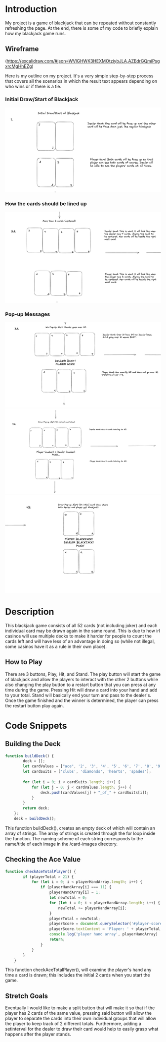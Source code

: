 # Introduction

My project is a game of blackjack that can be repeated without constantly refreshing the page.
At the end, there is some of my code to briefly explain how my blackjack game runs.

## Wireframe
(https://excalidraw.com/#json=WVlGHWK3HEXMOtziybJLA,AZEdrGQmiPsgxrcMgHhEZg)

Here is my outline on my project. It's a very simple step-by-step process that covers all the scenarios in which the result text appears depending on who wins or if there is a tie.

### Initial Draw/Start of Blackjack
![Alt text](/wireframe-images/Initial-card-draw.png "Initial Card Draw")

### How the cards should be lined up
![Alt text](/wireframe-images/Centering-of-Cards.png)

### Pop-up Messages
![Alt text](/wireframe-images/Pop-up%20Messages-Win.png)
![Alt text](/wireframe-images/Pop-up-Messages-push.png)
![Alt text](/wireframe-images/Pop-up-Messages-push-blackjack.png)





# Description
This blackjack game consists of all 52 cards (not including joker) and each individual card may be drawn again in the same round. This is due to how irl casinos will use multiple decks to make it harder for people to count the cards left and will have less of an advantage in doing so (while not illegal, some casinos have it as a rule in their own place). 

## How to Play
There are 3 buttons, Play, Hit, and Stand. The play button will start the game of blackjack and allow the players to interact with the other 2 buttons while also changing the play button to a restart button that you can press at any time during the game.  Pressing Hit will draw a card into your hand and add to your total. Stand will basically end your turn and pass to the dealer's. Once the game finished and the winner is determined, the player can press the restart button play again.

# Code Snippets

## Building the Deck

```javascript
function buildDeck() {
        deck = [];
        let cardValues = ["ace", '2', '3', '4', '5', '6', '7', '8', '9', '10', 'jack', 'queen', 'king']
        let cardSuits = ['clubs', 'diamonds', 'hearts', 'spades'];

        for (let i = 0; i < cardSuits.length; i++) {
            for (let j = 0; j < cardValues.length; j++) {
                deck.push(cardValues[j] + "_of_" + cardSuits[i]);
            }
        }
        return deck;
    };
    deck = buildDeck();
```
This function buildDeck(), creates an empty deck of which will contain an array of strings. The array of strings is created through the for loop inside the function. The naming scheme of each string corresponds to the name/title of each image in the /card-images directory.

## Checking the Ace Value
```javascript
function checkAceTotalPlayer() {
        if (playerTotal > 21) {
            for (let i = 0; i < playerHandArray.length; i++) {
                if (playerHandArray[i] === 11) {
                    playerHandArray[i] = 1;
                    let newTotal = 0;
                    for (let i = 0; i < playerHandArray.length; i++) {
                        newTotal += playerHandArray[i];
                    }
                    playerTotal = newTotal;
                    playerScore = document.querySelector('#player-score');
                    playerScore.textContent = 'Player: ' + playerTotal;
                    console.log('player hand array', playerHandArray)
                    return;
                }
            }
        }
    }
```
This function checkAceTotalPlayer(), will examine the player's hand any time a card is drawn; this includes the initial 2 cards when you start the game.



## Stretch Goals
Eventually I would like to make a split button that will make it so that if the player has 2 cards of the same value, pressing said button will allow the player to separate the cards into their own individual groups that will allow the player to keep track of 2 different totals.
Furthermore, adding a setinterval for the dealer to draw their card would help to easily grasp what happens after the player stands.
